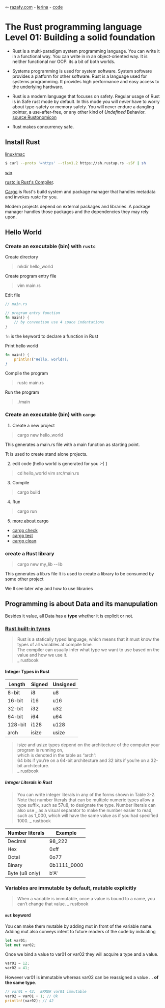 ⇦ [razafy.com](../../../../index.html)  - [lerina](../../index.html) - [code](./index.html)  

# The Rust programming language Level 01: Building a solid foundation

- Rust is a multi-paradigm system programming language. You can write it in a functional way. You can write in in an object-oriented way.
It is neither functional nor OOP. its a bit of both worlds.

- Systems programming is used for system software. System software provides a platform for other software. 
Rust is a language used for systems programming. It provides high performance and easy access to the underlying hardware.

- Rust is a modern language that focuses on safety. Regular usage of Rust is in Safe rust mode by default. In this mode you will *never* have to worry about type-safety or memory safety.
You will never endure a dangling pointer, a use-after-free, or any other kind of *Undefined* Behavior. [source Rustonomicon](./)

- Rust makes concurrency safe.

## Install Rust
[linux/mac](https://doc.rust-lang.org/stable/book/ch01-01-installation.html#installing-rustup-on-linux-or-macos)  
```sh
$ curl --proto '=https' --tlsv1.2 https://sh.rustup.rs -sSf | sh
```

[win](https://doc.rust-lang.org/stable/book/ch01-01-installation.html#installing-rustup-on-windows)  

[rustc is Rust's Compiler](https://doc.rust-lang.org/stable/book/ch01-02-hello-world.html).

[Cargo](https://doc.rust-lang.org/stable/book/ch01-03-hello-cargo.html) is Rust's build system and package manager that handles metadata and invokes rustc for you.

Modern projects depend on external packages and libraries. A package manager handles those packages and the dependencies they may rely upon.

## Hello World

### Create an executable (bin) with `rustc`
Create directory
> mkdir hello_world

Create program entry file
> vim main.rs

Edit file
```rust
// main.rs

// program entry function
fn main() {
    // by convention use 4 space indentations
}
```

`fn` is the keyword to declare a function in Rust

Print hello world
```rust
fn main() {
    println!("Hello, world!);
}
```
Compile the program
> rustc main.rs

Run the program
> ./main

### Create an executable (bin) with `cargo`

1. Create a new project
> cargo new hello_world

This generates a main.rs file with a main function as starting point.

Tt is used to create stand alone projects.

2. edit code (hello world is generated for you :-) ) 
> cd hello_world 
> vim src/main.rs

3. Compile
> cargo build

4. Run
> cargo run

5. [more about cargo](https://doc.rust-lang.org/cargo/guide/index.html)

- [cargo check](https://doc.rust-lang.org/cargo/commands/cargo-check.html)
- [cargo test](https://doc.rust-lang.org/cargo/commands/cargo-test.html)
- [cargo clean](https://doc.rust-lang.org/cargo/commands/cargo-clean.html)



### create a Rust library

> cargo new my_lib --lib

This generates a lib.rs file 
It is used to create a library to be consumed by some other project 

We ll see later why and how to use libraries

## Programming is about Data and its manupulation
Besides it value, all Data has a **type** whether it is explicit or not.

### [Rust built-in types](https://doc.rust-lang.org/stable/book/ch03-02-data-types.html)

> Rust is a statically typed language, which means that it must know the types of all variables at compile time.  
> The compiler can usually infer what type we want to use based on the value and how we use it.  
_ rustbook

#### Integer Types in Rust

|Length	  | Signed| Unsigned |
|---------|-------|----------|
| 8-bit   | i8    | u8       |
| 16-bit  | i16   | u16      |
| 32-bit  | i32   | u32      |
| 64-bit  | i64   | u64      |
| 128-bit | i128  | u128     |
| arch	  | isize | usize    |


> isize and usize types depend on the architecture of the computer your program is running on,  
> which is denoted in the table as “arch”:  
> 64 bits if you’re on a 64-bit architecture and 
> 32 bits if you’re on a 32-bit architecture.  
_ rustbook


##### Integer Literals in Rust
> You can write integer literals in any of the forms shown in Table 3-2. Note that number literals that can be multiple numeric types allow a type suffix, such as 57u8, to designate the type. Number literals can also use _ as a visual separator to make the number easier to read, such as 1_000, which will have the same value as if you had specified 1000.
_ rustbook


| Number literals   | Example       |
|-------------------|---------------|
| Decimal           | 98_222        |
| Hex               | 0xff          |
| Octal             | 0o77          |
| Binary            | 0b1111_0000   |
| Byte (u8 only)    | b'A'          |



### Variables are immutable by default, mutable explicitly

> When a variable is immutable, once a value is bound to a name, you can’t change that value.
_ rustbook

#### `mut` keyword

You can make them mutable by adding mut in front of the variable name. 
Adding mut also conveys intent to future readers of the code by indicating

```rust
let var01;
let mut var02;
```

Once we bind a value to var01 or var02 they will acquire a type and a value. 

```rust
var01 = 12;
var02 = 41;
```

However var01 is immutable whereas var02 can be reassigned a value ... **of the same type**.

```rust
// var01 = 42;  ERROR var01 immutable
var02 = var01 + 1; // Ok
println!(var02); // 42
```



